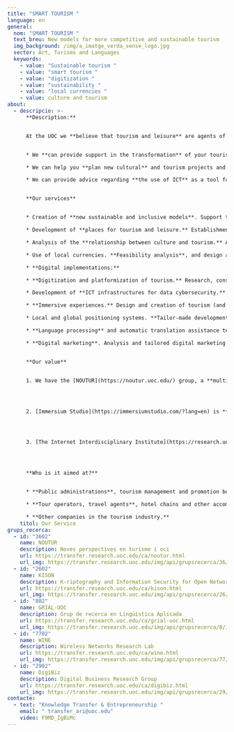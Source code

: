 ```yaml
---
title: "SMART TOURISM "
language: en
general:
  nom: "SMART TOURISM "
  text_breu: New models for more competitive and sustainable tourism
  img_background: /img/a_imatge_verda_sense_logo.jpg
  sector: Art, Turisms and Languages
  keywords:
    - value: "Sustainable tourism "
    - value: "smart tourism "
    - value: "digitization "
    - value: "sustainability "
    - value: "local currencies "
    - value: culture and tourism
about:
  - descripcio: >-
      **Description:**


      At the UOC we **believe that tourism and leisure** are agents of change that can improve the competitiveness and sustainability of your tourism project:


      * We **can provide support in the transformation** of your tourism and/or cultural project with an experimental approach based on social impact and benefits, taking both current and future perspectives into account.

      * We can help you **plan new cultural** and tourism projects and programmes based on an innovative approach.

      * We can provide advice regarding **the use of ICT** as a tool for the creation, production, management, dissemination and consumption of culture and tourism. 


      **Our services**


      * Creation of **new sustainable and inclusive models**. Support to improve the tourist attractions on offer and the tourist experience through projects that foster sustainability, social inclusion and cooperation between the players involved.

      * Development of **places for tourism and leisure.** Establishment of strategic and innovative plans for the development of tourism and leisure by means of dynamic and experimental studies that combine theoretical aspects of social sciences with empirical studies. 

      * Analysis of the **relationship between culture and tourism.** Assessment of the impacts of cultural events and strategic proposals to transform them on the basis of sustainability and inclusion.

      * Use of local currencies. **Feasibility analysis**, and design and implementation of local currencies for the social and financial revitalization of tourist towns and cities.

      * **Digital implementations:**

      * **Digitization and platformization of tourism.** Research, consultancy and training in relation to digitization and platformization processes for tourism and leisure.

      * Development of **ICT infrastructures for data cybersecurity.** These technologies are key tools for enabling new digital services for the tourism industry. 

      * **Immersive experiences.** Design and creation of tourism (and educational) experiences using virtual reality, augmented reality and mixed reality, with and without geolocation.

      * Local and global positioning systems. **Tailor-made developments** using radio and satellite communication technologies that make it possible to connect assets and equipment both locally and globally.

      * **Language processing** and automatic translation assistance technologies.

      * **Digital marketing**. Analysis and tailored digital marketing solutions based on online consumer knowledge.


      **Our value**


      1. We have the [NOUTUR](https://noutur.uoc.edu/) group, a **multidisciplinary team** of experts that focuses on innovation in the tourism and leisure industry on the basis of two driving forces: the impact of ICT on the consumption of tourism, and sustainability.




      2. [Immersium Studio](https://immersiumstudio.com/?lang=en) is **one of our best-known spin-offs**. It has worked with museums, real estate agents, town councils, universities and foundations. The company, which works in the fields of tourism, culture and education, creates virtual and augmented reality experiences which enable users to become immersed in a different context and experience the sensations of role-playing. 




      3. [The Internet Interdisciplinary Institute](https://research.uoc.edu/portal/en/in3/index.html) (IN3) **has been our R&I reference** centre since the year 2000. Its aim is to develop digital-age technological solutions and to study the internet and the effects of the interaction between digital technologies and human activity. 




      **Who is it aimed at?**


      * **Public administrations**, tourism management and promotion bodies and agencies, associations and foundations.

      * **Tour operators, travel agents**, hotel chains and other accommodation services, leisure parks, museums, etc.

      * **Other companies in the tourism industry.**
    titol: Our Service
grups_recerca:
  - id: "3602"
    name: NOUTUR
    description: Noves perspectives en turisme i oci
    url: https://transfer.research.uoc.edu/ca/noutur.html
    url_img: https://transfer.research.uoc.edu/img/api/grupsrecerca/36/image/1594109415142
  - id: "2602"
    name: KISON
    description: K-riptography and Information Security for Open Networks
    url: https://transfer.research.uoc.edu/ca/kison.html
    url_img: https://transfer.research.uoc.edu/img/api/grupsrecerca/26/image/1594286715997
  - id: "802"
    name: GRIAL-UOC
    description: Grup de recerca en Lingüística Aplicada
    url: https://transfer.research.uoc.edu/ca/grial-uoc.html
    url_img: https://transfer.research.uoc.edu/img/api/grupsrecerca/8/image/1594198022684
  - id: "7702"
    name: WINE
    description: Wireless Networks Research Lab
    url: https://transfer.research.uoc.edu/ca/wine.html
    url_img: https://transfer.research.uoc.edu/img/api/grupsrecerca/77/image/1594216262171
  - id: "2902"
    name: DigiBiz
    description: Digital Business Research Group
    url: https://transfer.research.uoc.edu/ca/digibiz.html
    url_img: https://transfer.research.uoc.edu/img/api/grupsrecerca/29/image/1594030464767
contacte:
  - text: "Knowledge Transfer & Entrepreneurship "
    email: " transfer_ari@uoc.edu"
    video: F9MD_IgBiMc
---
```

